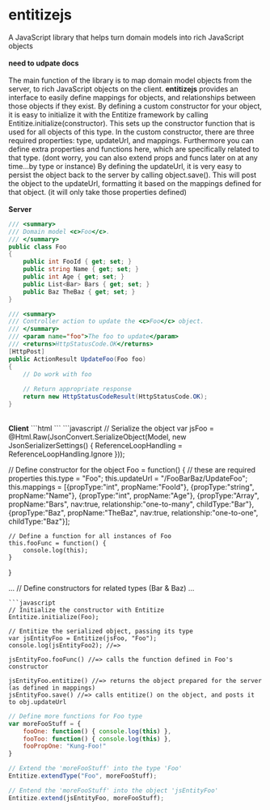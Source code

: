 # entitizejs
A JavaScript library that helps turn domain models into rich JavaScript objects
<br />
<br />
<strong>need to udpate docs</strong>
<br />
<br />
The main function of the library is to map domain model objects from the server, to rich JavaScript objects on the client.
<b>entitizejs</b> provides an interface to easily define mappings for objects, and relationships between those objects if they exist.
By defining a custom constructor for your object, it is easy to initialize it with the Entitize framework by calling Entitize.initialize(constructor). This sets up the constructor function that is used for all objects of this type.
In the custom constructor, there are three required properties: type, updateUrl, and mappings. Furthermore you can define extra properties and functions here, which are specifically related to that type. (dont worry, you can also extend props and funcs later on at any time...by type or instance)
By defining the updateUrl, it is very easy to persist the object back to the server by calling object.save(). This will post the object to the updateUrl, formatting it based on the mappings defined for that object. (it will only take those properties defined)
<br />
<br />
<strong>Server</strong>
```C#
/// <summary>
/// Domain model <c>Foo</c>.
/// </summary>
public class Foo
{
    public int FooId { get; set; }
    public string Name { get; set; }
    public int Age { get; set; }
    public List<Bar> Bars { get; set; }
    public Baz TheBaz { get; set; }
}

/// <summary>
/// Controller action to update the <c>Foo</c> object.
/// </summary>
/// <param name="foo">The foo to update</param>
/// <returns>HttpStatusCode.OK</returns>
[HttpPost]
public ActionResult UpdateFoo(Foo foo)
{
    // Do work with foo
    
    // Return appropriate response
    return new HttpStatusCodeResult(HttpStatusCode.OK);
}
```
<br />
<strong>Client</strong>
```html
<!-- include the entitize.js script -->
<script src="/path/to/entitize.js" type="text/javascript"></script>
```
```javascript
// Serialize the object
var jsFoo = @Html.Raw(JsonConvert.SerializeObject(Model,
        new JsonSerializerSettings() { ReferenceLoopHandling = ReferenceLoopHandling.Ignore }));

// Define constructor for the object
Foo = function() {
    // these are required properties
    this.type = "Foo";
    this.updateUrl = "/FooBarBaz/UpdateFoo";
    this.mappings = [{propType:"int", propName:"FooId"},
                     {propType:"string", propName:"Name"},
                     {propType:"int", propName:"Age"},
                     {propType:"Array", propName:"Bars", nav:true, relationship:"one-to-many", childType:"Bar"},
                     {propType:"Baz", propName:"TheBaz", nav:true, relationship:"one-to-one", childType:"Baz"}];
    
    // Define a function for all instances of Foo
    this.fooFunc = function() {
        console.log(this);
    }
}

...
// Define constructors for related types (Bar & Baz)
...
```
```javascript
// Initialize the constructor with Entitize
Entitize.initialize(Foo);

// Entitize the serialized object, passing its type
var jsEntityFoo = Entitize(jsFoo, "Foo");
console.log(jsEntityFoo2); //=> 

jsEntityFoo.fooFunc() //=> calls the function defined in Foo's constructor

jsEntityFoo.entitize() //=> returns the object prepared for the server (as defined in mappings)
jsEntityFoo.save() //=> calls entitize() on the object, and posts it to obj.updateUrl
```
```javascript
// Define more functions for Foo type
var moreFooStuff = {
    fooOne: function() { console.log(this) },
    fooToo: function() { console.log(this) },
    fooPropOne: "Kung-Foo!"
}

// Extend the 'moreFooStuff' into the type 'Foo'
Entitize.extendType("Foo", moreFooStuff);

// Entend the 'moreFooStuff' into the object 'jsEntityFoo'
Entitize.extend(jsEntityFoo, moreFooStuff);
```
